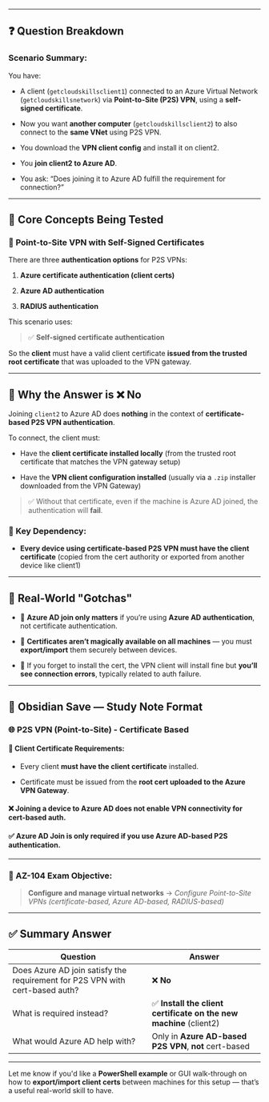 
---

## ❓ Question Breakdown

### Scenario Summary:

You have:

- A client (`getcloudskillsclient1`) connected to an Azure Virtual Network (`getcloudskillsnetwork`) via **Point-to-Site (P2S) VPN**, using a **self-signed certificate**.
    
- Now you want **another computer** (`getcloudskillsclient2`) to also connect to the **same VNet** using P2S VPN.
    
- You download the **VPN client config** and install it on client2.
    
- You **join client2 to Azure AD**.
    
- You ask: “Does joining it to Azure AD fulfill the requirement for connection?”
    

---

## 🎯 Core Concepts Being Tested

### 🔐 Point-to-Site VPN with Self-Signed Certificates

There are three **authentication options** for P2S VPNs:

1. **Azure certificate authentication (client certs)**
    
2. **Azure AD authentication**
    
3. **RADIUS authentication**
    

This scenario uses:

> ✅ **Self-signed certificate authentication**

So the **client** must have a valid client certificate **issued from the trusted root certificate** that was uploaded to the VPN gateway.

---

## 🧨 Why the Answer is ❌ No

Joining `client2` to Azure AD does **nothing** in the context of **certificate-based P2S VPN authentication**.

To connect, the client must:

- Have the **client certificate installed locally** (from the trusted root certificate that matches the VPN gateway setup)
    
- Have the **VPN client configuration installed** (usually via a `.zip` installer downloaded from the VPN Gateway)
    

> ✅ Without that certificate, even if the machine is Azure AD joined, the authentication will **fail**.

### 🔁 Key Dependency:

- **Every device using certificate-based P2S VPN must have the client certificate** (copied from the cert authority or exported from another device like client1)
    

---

## 🧠 Real-World "Gotchas"

- 🔐 **Azure AD join only matters** if you’re using **Azure AD authentication**, not certificate authentication.
    
- 📂 **Certificates aren’t magically available on all machines** — you must **export/import** them securely between devices.
    
- 🔎 If you forget to install the cert, the VPN client will install fine but **you’ll see connection errors**, typically related to auth failure.
    

---

## 🧾 Obsidian Save — Study Note Format

### 🌐 P2S VPN (Point-to-Site) - Certificate Based

#### 🔐 Client Certificate Requirements:

- Every client **must have the client certificate** installed.
    
- Certificate must be issued from the **root cert uploaded to the Azure VPN Gateway**.
    

#### ❌ Joining a device to Azure AD does **not** enable VPN connectivity for cert-based auth.

#### ✅ Azure AD Join is **only required** if you use **Azure AD-based P2S authentication**.

---

### 📌 AZ-104 Exam Objective:

> **Configure and manage virtual networks** → _Configure Point-to-Site VPNs (certificate-based, Azure AD-based, RADIUS-based)_

---

## ✅ Summary Answer

|Question|Answer|
|---|---|
|Does Azure AD join satisfy the requirement for P2S VPN with cert-based auth?|❌ **No**|
|What is required instead?|✅ **Install the client certificate on the new machine** (client2)|
|What would Azure AD help with?|Only in **Azure AD-based P2S VPN**, **not** cert-based|

---

Let me know if you'd like a **PowerShell example** or GUI walk-through on how to **export/import client certs** between machines for this setup — that’s a useful real-world skill to have.